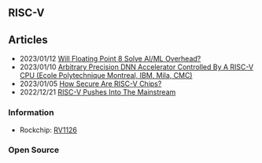 ## RISC-V


## Articles
- 2023/01/12 [Will Floating Point 8 Solve AI/ML Overhead?](https://semiengineering.com/will-floating-point-8-solve-ai-ml-overhead/)
- 2023/01/10 [Arbitrary Precision DNN Accelerator Controlled By A RISC-V CPU (Ecole Polytechnique Montreal, IBM, Mila, CMC)](https://semiengineering.com/arbitrary-precision-dnn-accelerator-controlled-by-a-risc-v-cpu-ecole-polytechnique-montreal-ibm-mila-cmc/)
- 2023/01/05 [How Secure Are RISC-V Chips?](https://semiengineering.com/how-secure-are-risc-v-chips/)
- 2022/12/21 [RISC-V Pushes Into The Mainstream](https://semiengineering.com/risc-v-pushes-into-the-mainstream/)


### Information
- Rockchip: [RV1126](https://www.rock-chips.com/a/en/products/RV11_Series/2020/0427/1076.html)


### Open Source



